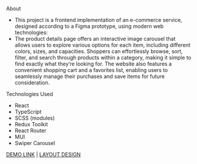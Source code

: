 
About 

* This project is a frontend implementation of an e-commerce service, designed according to a Figma prototype, using modern web technologies:
* The product details page offers an interactive image carousel that allows users to explore various options for each item, including different colors, sizes, and capacities. Shoppers can effortlessly browse, sort, filter, and search through products within a category, making it simple to find exactly what they’re looking for. The website also features a convenient shopping cart and a favorites list, enabling users to seamlessly manage their purchases and save items for future consideration.

Technologies Used

* React
* TypeScript
* SCSS (modules)
* Redux Toolkit
* React Router
* MUI
* Swiper Carousel

[DEMO LINK](https://svyatoslavPy.github.io/phone-catalog/) | [LAYOUT DESIGN](https://www.figma.com/design/BUusqCIMAWALqfBahnyIiH/Phone-catalog-(V2)-Original-Dark)


